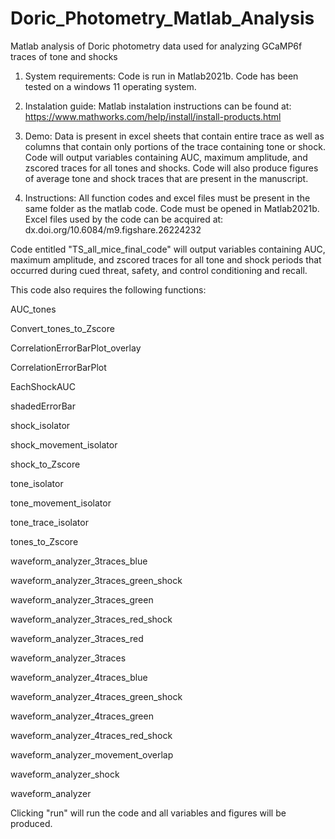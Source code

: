 # Doric_Photometry_Matlab_Analysis
Matlab analysis of Doric photometry data used for analyzing GCaMP6f traces of tone and shocks
1.	System requirements:
Code is run in Matlab2021b. Code has been tested on a windows 11 operating system.

2.	Instalation guide:
Matlab instalation instructions can be found at: https://www.mathworks.com/help/install/install-products.html

3.	Demo:
Data is present in excel sheets that contain entire trace as well as columns that contain only portions of the trace containing tone or shock. Code will output variables containing AUC, maximum amplitude, and zscored traces for all tones and shocks. Code will also produce figures of average tone and shock traces that are present in the manuscript. 

4.	Instructions:
All function codes and excel files must be present in the same folder as the matlab code. Code must be opened in Matlab2021b. Excel files used by the code can be acquired at: 
dx.doi.org/10.6084/m9.figshare.26224232

Code entitled "TS_all_mice_final_code"  will output variables containing AUC, maximum amplitude, and zscored traces for all tone and shock periods that occurred during cued threat, safety, and control conditioning and recall.

This code also requires the following functions:

AUC_tones

Convert_tones_to_Zscore

CorrelationErrorBarPlot_overlay

CorrelationErrorBarPlot

EachShockAUC

shadedErrorBar

shock_isolator

shock_movement_isolator

shock_to_Zscore

tone_isolator

tone_movement_isolator

tone_trace_isolator

tones_to_Zscore

waveform_analyzer_3traces_blue

waveform_analyzer_3traces_green_shock

waveform_analyzer_3traces_green

waveform_analyzer_3traces_red_shock

waveform_analyzer_3traces_red

waveform_analyzer_3traces

waveform_analyzer_4traces_blue

waveform_analyzer_4traces_green_shock

waveform_analyzer_4traces_green

waveform_analyzer_4traces_red_shock

waveform_analyzer_movement_overlap

waveform_analyzer_shock

waveform_analyzer

Clicking "run" will run the code and all variables and figures will be produced. 
